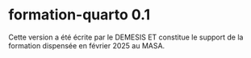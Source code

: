 # formation-quarto 0.1

Cette version a été écrite par le DEMESIS ET constitue le support de la formation dispensée en février 2025 au MASA.  
